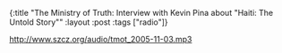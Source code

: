 {:title "The Ministry of Truth: Interview with Kevin Pina about \"Haiti: The Untold Story\""
:layout :post
:tags  ["radio"]}

<http://www.szcz.org/audio/tmot_2005-11-03.mp3>

